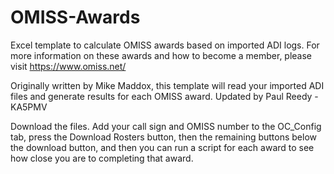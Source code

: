 # OMISS-Awards
Excel template to calculate OMISS awards based on imported ADI logs.
For more information on these awards and how to become a member, please visit https://www.omiss.net/

Originally written by Mike Maddox, this template will read your imported ADI files and generate results for each OMISS award.
Updated by Paul Reedy - KA5PMV


Download the files.  Add your call sign and OMISS number to the OC_Config tab, press the Download Rosters button, then the remaining buttons below the download button, and then you can run a script for each award to see how close you are to completing that award.

